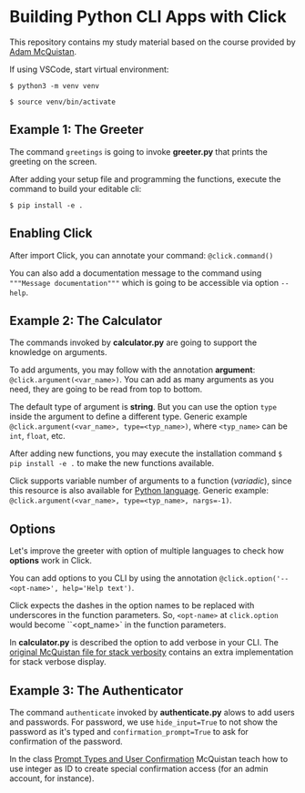 # Building Python CLI Apps with Click

This repository contains my study material based on the course provided by [Adam McQuistan](https://www.udemy.com/course/building-python-cli-apps-with-click/).

If using VSCode, start virtual environment:

`$ python3 -m venv venv`

`$ source venv/bin/activate`

## Example 1: The Greeter

The command `greetings` is going to invoke __greeter.py__ that prints the greeting on the screen.

After adding your setup file and programming the functions, execute the command to build your editable cli:

`$ pip install -e .`

## Enabling Click

After import Click, you can annotate your command: `@click.command()`

You can also add a documentation message to the command using `"""Message documentation"""` which is going to be accessible via option `--help`.

## Example 2: The Calculator

The commands invoked by __calculator.py__ are going to support the knowledge on arguments.

To add arguments, you may follow with the annotation __argument__: `@click.argument(<var_name>)`. You can add as many arguments as you need, they are going to be read from top to bottom.

The default type of argument is __string__. But you can use the option `type` inside the argument to define a different type. Generic example `@click.argument(<var_name>, type=<typ_name>)`, where `<typ_name>` can be `int`, `float`, etc.

After adding new functions, you may execute the installation command `$ pip install -e .` to make the new functions available.

Click supports variable number of arguments to a function (_variadic_), since this resource is also available for [Python language](https://www.geeksforgeeks.org/python/args-kwargs-python/). Generic example: `@click.argument(<var_name>, type=<typ_name>, nargs=-1)`.

## Options

Let's improve the greeter with option of multiple languages to check how __options__ work in Click.

You can add options to you CLI by using the annotation `@click.option('--<opt-name>', help='Help text')`.

Click expects the dashes in the option names to be replaced with underscores in the function parameters. So, `<opt-name>` at `click.option` would become ``<opt_name>` in the function parameters.

In __calculator.py__ is described the option to add verbose in your CLI. The [original McQuistan file for stack verbosity](https://github.com/fernandomartinscardoso/pythonBasics/blob/main/cli/originalMcQuistanFiles/07-options-ints-and-bools.zip) contains an extra implementation for stack verbose display.

## Example 3: The Authenticator

The command `authenticate` invoked by __authenticate.py__ alows to add users and passwords. For password, we use `hide_input=True` to not show the password as it's typed and `confirmation_prompt=True` to ask for confirmation of the password.

In the class [Prompt Types and User Confirmation](https://github.com/fernandomartinscardoso/pythonBasics/blob/main/cli/originalMcQuistanFiles/10-prompt-ints-and-confirm.zip) McQuistan teach how to use integer as ID to create special confirmation access (for an admin account, for instance).
